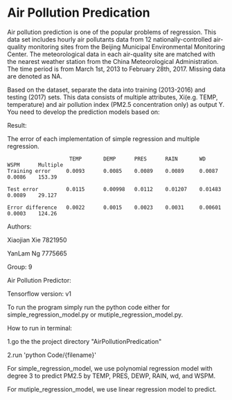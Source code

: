 # Air Pollution Predication

Air pollution prediction is one of the popular problems of regression. This data set includes hourly air pollutants data from 12 nationally-controlled air-quality monitoring sites from the Beijing Municipal Environmental Monitoring Center. The meteorological data in each air-quality site are matched with the nearest weather station from the China Meteorological Administration. The time period is from March 1st, 2013 to February 28th, 2017. Missing data are denoted as NA.

Based on the dataset, separate the data into training (2013-2016) and testing (2017) sets. This data consists of multiple attributes, Xi(e.g. TEMP, temperature) and air pollution index (PM2.5 concentration only) as output Y. You need to develop the prediction models based on:


Result:

The error of each implementation of simple regression and multiple regression.

                        TEMP       DEMP      PRES      RAIN       WD        WSPM      Multiple
    Training error     0.0093      0.0085    0.0089    0.0089     0.0087    0.0086	  153.39
  
    Test error         0.0115      0.00998   0.0112    0.01207    0.01483   0.0089    29.127

    Error difference   0.0022      0.0015    0.0023    0.0031     0.00601   0.0003    124.26



Authors:

Xiaojian Xie 7821950

YanLam Ng 7775665

Group: 9

Air Pollution Predictor:

Tensorflow version: v1

To run the program simply run the python code either for simple_regression_model.py or mutiple_regression_model.py. 

How to run in terminal:

1.go the the project directory "AirPollutionPredication" 

2.run 'python Code/{filename}'

For simple_regression_model, we use polynomial regression model with degree 3 to predict PM2.5 by TEMP, PRES, DEWP, RAIN, wd, and WSPM.

For mutiple_regression_model, we use linear regression model to predict.


